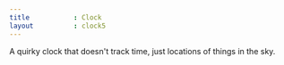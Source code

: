 ```yaml
---
title 			: Clock
layout			: clock5
---
```


A quirky clock that doesn't track time, just locations of things in the sky.  
